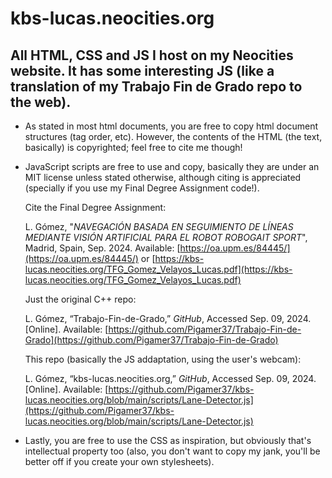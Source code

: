 # kbs-lucas.neocities.org
## All HTML, CSS and JS I host on my Neocities website. It has some interesting JS (like a translation of my Trabajo Fin de Grado repo to the web).
- As stated in most html documents, you are free to copy html document structures (tag order, etc). However, the contents of the HTML (the text, basically) is copyrighted; feel free to cite me though!
- JavaScript scripts are free to use and copy, basically they are under an MIT license unless stated otherwise, although citing is appreciated (specially if you use my Final Degree Assignment code!).

  Cite the Final Degree Assignment:
  
  L. Gómez, "*NAVEGACIÓN BASADA EN SEGUIMIENTO DE LÍNEAS MEDIANTE VISIÓN ARTIFICIAL PARA EL ROBOT ROBOGAIT SPORT*", Madrid, Spain, Sep. 2024. Available: [https://oa.upm.es/84445/](https://oa.upm.es/84445/) or [https://kbs-lucas.neocities.org/TFG_Gomez_Velayos_Lucas.pdf](https://kbs-lucas.neocities.org/TFG_Gomez_Velayos_Lucas.pdf)
  
  Just the original C++ repo:
  
  L. Gómez, “Trabajo-Fin-de-Grado,” *GitHub*, Accessed Sep. 09, 2024. [Online]. Available: [https://github.com/Pigamer37/Trabajo-Fin-de-Grado](https://github.com/Pigamer37/Trabajo-Fin-de-Grado)
  
  This repo (basically the JS addaptation, using the user's webcam):
  
  L. Gómez, “kbs-lucas.neocities.org,” *GitHub*, Accessed Sep. 09, 2024. [Online]. Available: [https://github.com/Pigamer37/kbs-lucas.neocities.org/blob/main/scripts/Lane-Detector.js](https://github.com/Pigamer37/kbs-lucas.neocities.org/blob/main/scripts/Lane-Detector.js)
- Lastly, you are free to use the CSS as inspiration, but obviously that's intellectual property too (also, you don't want to copy my jank, you'll be better off if you create your own stylesheets).

